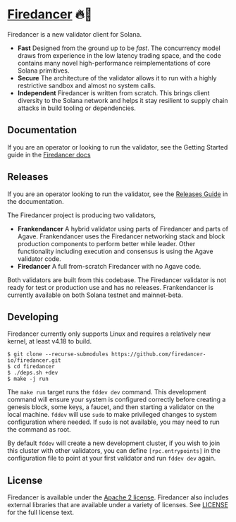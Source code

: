 # [Firedancer](https://jumpcrypto.com/firedancer/) 🔥💃

Firedancer is a new validator client for Solana.

* **Fast** Designed from the ground up to be *fast*. The concurrency
model draws from experience in the low latency trading space, and the code
contains many novel high-performance reimplementations of core Solana
primitives.
* **Secure** The architecture of the validator allows it to run with a
highly restrictive sandbox and almost no system calls.
* **Independent** Firedancer is written from scratch. This brings client
diversity to the Solana network and helps it stay resilient to supply
chain attacks in build tooling or dependencies.

## Documentation
If you are an operator or looking to run the validator, see the Getting
Started guide in the [Firedancer
docs](https://docs.firedancer.io/)

## Releases
If you are an operator looking to run the validator, see the [Releases
Guide](https://docs.firedancer.io/guide/getting-started.html#releases)
in the documentation.

The Firedancer project is producing two validators,

* **Frankendancer** A hybrid validator using parts of Firedancer and
parts of Agave. Frankendancer uses the Firedancer networking stack and
block production components to perform better while leader. Other
functionality including execution and consensus is using the Agave
validator code.
* **Firedancer** A full from-scratch Firedancer with no Agave code.

Both validators are built from this codebase. The Firedancer validator
is not ready for test or production use and has no releases.
Frankendancer is currently available on both Solana testnet and
mainnet-beta.

## Developing
Firedancer currently only supports Linux and requires a relatively new
kernel, at least v4.18 to build.

```console
$ git clone --recurse-submodules https://github.com/firedancer-io/firedancer.git
$ cd firedancer
$ ./deps.sh +dev
$ make -j run
```

The `make run` target runs the `fddev dev` command. This development
command will ensure your system is configured correctly before creating
a genesis block, some keys, a faucet, and then starting a validator on
the local machine. `fddev` will use `sudo` to make privileged changes to
system configuration where needed. If `sudo` is not available, you may
need to run the command as root.

By default `fddev` will create a new development cluster, if you wish to
join this cluster with other validators, you can define
`[rpc.entrypoints]` in the configuration file to point at your first
validator and run `fddev dev` again.

## License
Firedancer is available under the [Apache 2
license](https://www.apache.org/licenses/LICENSE-2.0). Firedancer also
includes external libraries that are available under a variety of
licenses. See [LICENSE](LICENSE) for the full license text.

